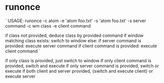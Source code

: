 # runonce

`
  USAGE: runonce -c atom -e 'atom foo.txt' -s 'atom foo.txt'
  	-s server command
  	-c wm class
  	-e client command

   if class not provided, deduce class by provided command
   if window matching class exists:
	switch to window
   else:
    if server command is provided:
       execute server command
   if client command is provided:
    execute client command
`

if only class is provided, just switch to window
if only client command is provided, switch and execute
if only server command is provided, switch or execute
if both client and server provided, {switch and execute client} or execute server 
    




